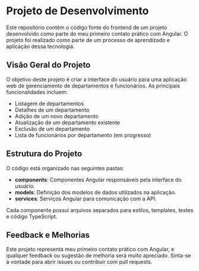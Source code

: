 # Projeto de Desenvolvimento

Este repositório contém o código fonte do frontend de um projeto desenvolvido como parte do meu primeiro contato prático com Angular. O projeto foi realizado como parte de um processo de aprendizado e aplicação dessa tecnologia.

## Visão Geral do Projeto

O objetivo deste projeto é criar a interface do usuário para uma aplicação web de gerenciamento de departamentos e funcionários. As principais funcionalidades incluem:

* Listagem de departamentos
* Detalhes de um departamento
* Adição de um novo departamento
* Atualização de um departamento existente
* Exclusão de um departamento
* Lista de funcionários por departamento (em progresso)

## Estrutura do Projeto

O código está organizado nas seguintes pastas:

* **components**: Componentes Angular responsáveis pela interface do usuário.
* **models**: Definição dos modelos de dados utilizados na aplicação.
* **services**: Serviços Angular para comunicação com a API.

Cada componente possui arquivos separados para estilos, templates, testes e código TypeScript.

## Feedback e Melhorias

Este projeto representa meu primeiro contato prático com Angular, e qualquer feedback ou sugestão de melhoria será muito apreciado. Sinta-se à vontade para abrir issues ou contribuir com pull requests.
